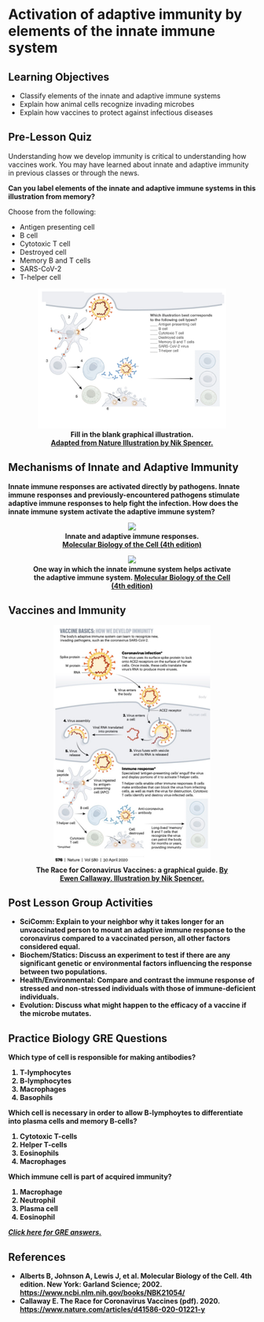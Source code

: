# Activation of adaptive immunity by elements of the innate immune system

<!---
Remember: Recall facts and concepts. Define, duplicate, memorize, repeat, and state.
Understand: Explain ideas or concepts. Classify, describe, explain, select.
Apply: Use information in new situations. Execute, solve, interpret, sketch.
Analyze: Draw connections among ideas. Organize, compare, contrast, examine.
Evaluate: Justify a stand or decision. Argue, defend, critique.
Create: Produce new or original work. Design, develop, formulate, investigate.
--->

## Learning Objectives

- Classify elements of the innate and adaptive immune systems
- Explain how animal cells recognize invading microbes
- Explain how vaccines to protect against infectious diseases

## Pre-Lesson Quiz

Understanding how we develop immunity is critical to understanding how vaccines work. You may have learned about innate and adaptive immunity in previous classes or through the news. 

**Can you label elements of the innate and adaptive immune systems in this illustration from memory?**

Choose from the following: 
- Antigen presenting cell 
- B cell 
- Cytotoxic T cell 
- Destroyed cell 
- Memory B and T cells 
- SARS-CoV-2 
- T-helper cell

<figure>
<center>
<img src="img/immunity/immunity.001.jpeg" style="width:90%">
<figcaption><b>Fill in the blank graphical illustration.<br><a href="https://media.nature.com/original/magazine-assets/d41586-020-01221-y/d41586-020-01221-y.pdf">Adapted from Nature Illustration by Nik Spencer.</a><p></p></figcaption>
</center>
</figure>

## Mechanisms of Innate and Adaptive Immunity

Innate immune responses are activated directly by pathogens. Innate immune responses and previously-encountered pathogens stimulate adaptive immune responses to help fight the infection. How does the innate immune system activate the adaptive immune system?

<figure>
<center>
<img src="https://www.ncbi.nlm.nih.gov/books/NBK21070/bin/ch24f1.jpg" style="width:20%">
<figcaption><b>Innate and adaptive immune responses.</b> <br> <a href="https://www.ncbi.nlm.nih.gov/books/NBK21070/figure/A4420/">Molecular Biology of the Cell (4th edition)</a><p></p></figcaption>
</center>
</figure>


<figure>
<center>
<img src="https://www.ncbi.nlm.nih.gov/books/NBK26921/bin/ch24f5.jpg" style="width:80%">
<figcaption><b>One way in which the innate immune system helps activate the adaptive immune system.</b>  <a href="https://www.ncbi.nlm.nih.gov/books/NBK26921/figure/A4427/">Molecular Biology of the Cell (4th edition)</a><p></p></figcaption>
</center>
</figure>

## Vaccines and Immunity

<figure>
<center>
<img src="img/immunity/nature.jpeg" style="width:75%">
<figcaption><b>The Race for Coronavirus Vaccines: a graphical guide. </b> <a href="https://media.nature.com/original/magazine-assets/d41586-020-01221-y/d41586-020-01221-y.pdf">By Ewen Callaway. Illustration by Nik Spencer.</a><p></p></figcaption>
</center>
</figure>


## Post Lesson Group Activities 

- **SciComm**: Explain to your neighbor why it takes longer for an unvaccinated person to mount an adaptive immune response to the coronavirus compared to a vaccinated person, all other factors considered equal. 
- **Biochem/Statics**: Discuss an experiment to test if there are any significant genetic or environmental factors influencing the response between two populations. 
- **Health/Environmental**: Compare and contrast the immune response of stressed and non-stressed individuals with those of immune-deficient individuals.
- **Evolution**: Discuss what might happen to the efficacy of a vaccine if the microbe mutates.

## Practice Biology GRE Questions

Which type of cell is responsible for making antibodies?

1. T-lymphocytes
1. B-lymphocytes
1. Macrophages
1. Basophils


Which cell is necessary in order to allow B-lymphoytes to differentiate into plasma cells and memory B-cells? 

1. Cytotoxic T-cells
1. Helper T-cells
1. Eosinophils
1. Macrophages


Which immune cell is part of acquired immunity?

1. Macrophage
1. Neutrophil
1. Plasma cell
1. Eosinophil


_[Click here for GRE answers.](answers.md)_


## References

- Alberts B, Johnson A, Lewis J, et al. Molecular Biology of the Cell. 4th edition. New York: Garland Science; 2002. <https://www.ncbi.nlm.nih.gov/books/NBK21054/>
- Callaway E. The Race for Coronavirus Vaccines (pdf). 2020. <https://www.nature.com/articles/d41586-020-01221-y> 